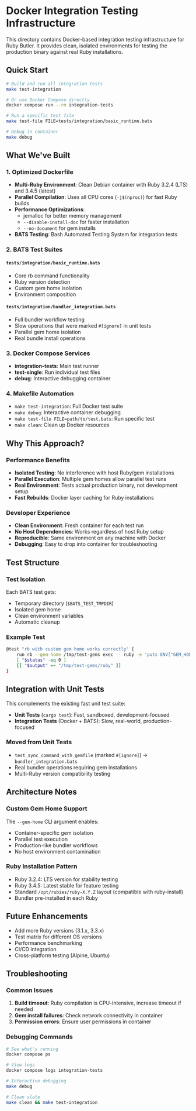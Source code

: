 # Docker Integration Testing Infrastructure

This directory contains Docker-based integration testing infrastructure for Ruby Butler. It provides clean, isolated environments for testing the production binary against real Ruby installations.

## Quick Start

```bash
# Build and run all integration tests
make test-integration

# Or use Docker Compose directly
docker compose run --rm integration-tests

# Run a specific test file
make test-file FILE=tests/integration/basic_runtime.bats

# Debug in container
make debug
```

## What We've Built

### 1. Optimized Dockerfile

- **Multi-Ruby Environment**: Clean Debian container with Ruby 3.2.4 (LTS) and 3.4.5 (latest)
- **Parallel Compilation**: Uses all CPU cores (`-j$(nproc)`) for fast Ruby builds
- **Performance Optimizations**: 
  - jemalloc for better memory management
  - `--disable-install-doc` for faster installation
  - `--no-document` for gem installs
- **BATS Testing**: Bash Automated Testing System for integration tests

### 2. BATS Test Suites

#### `tests/integration/basic_runtime.bats`
- Core rb command functionality
- Ruby version detection
- Custom gem home isolation
- Environment composition

#### `tests/integration/bundler_integration.bats` 
- Full bundler workflow testing
- Slow operations that were marked `#[ignore]` in unit tests
- Parallel gem home isolation
- Real bundle install operations

### 3. Docker Compose Services

- **integration-tests**: Main test runner
- **test-single**: Run individual test files
- **debug**: Interactive debugging container

### 4. Makefile Automation

- `make test-integration`: Full Docker test suite
- `make debug`: Interactive container debugging
- `make test-file FILE=path/to/test.bats`: Run specific test
- `make clean`: Clean up Docker resources

## Why This Approach?

### Performance Benefits
- **Isolated Testing**: No interference with host Ruby/gem installations
- **Parallel Execution**: Multiple gem homes allow parallel test runs
- **Real Environment**: Tests actual production binary, not development setup
- **Fast Rebuilds**: Docker layer caching for Ruby installations

### Developer Experience
- **Clean Environment**: Fresh container for each test run
- **No Host Dependencies**: Works regardless of host Ruby setup
- **Reproducible**: Same environment on any machine with Docker
- **Debugging**: Easy to drop into container for troubleshooting

## Test Structure

### Test Isolation
Each BATS test gets:
- Temporary directory (`$BATS_TEST_TMPDIR`)
- Isolated gem home
- Clean environment variables
- Automatic cleanup

### Example Test
```bash
@test "rb with custom gem home works correctly" {
    run rb --gem-home /tmp/test-gems exec -- ruby -e 'puts ENV["GEM_HOME"]'
    [ "$status" -eq 0 ]
    [[ "$output" =~ "/tmp/test-gems/ruby" ]]
}
```

## Integration with Unit Tests

This complements the existing fast unit test suite:

- **Unit Tests** (`cargo test`): Fast, sandboxed, development-focused  
- **Integration Tests** (Docker + BATS): Slow, real-world, production-focused

### Moved from Unit Tests
- `test_sync_command_with_gemfile` (marked `#[ignore]`) → `bundler_integration.bats`
- Real bundler operations requiring gem installations
- Multi-Ruby version compatibility testing

## Architecture Notes

### Custom Gem Home Support
The `--gem-home` CLI argument enables:
- Container-specific gem isolation
- Parallel test execution
- Production-like bundler workflows
- No host environment contamination

### Ruby Installation Pattern
- Ruby 3.2.4: LTS version for stability testing
- Ruby 3.4.5: Latest stable for feature testing
- Standard `/opt/rubies/ruby-X.Y.Z` layout (compatible with ruby-install)
- Bundler pre-installed in each Ruby

## Future Enhancements

- Add more Ruby versions (3.1.x, 3.3.x)
- Test matrix for different OS versions
- Performance benchmarking
- CI/CD integration
- Cross-platform testing (Alpine, Ubuntu)

## Troubleshooting

### Common Issues
1. **Build timeout**: Ruby compilation is CPU-intensive, increase timeout if needed
2. **Gem install failures**: Check network connectivity in container
3. **Permission errors**: Ensure user permissions in container

### Debugging Commands
```bash
# See what's running
docker compose ps

# View logs
docker compose logs integration-tests

# Interactive debugging
make debug

# Clean slate
make clean && make test-integration
```
